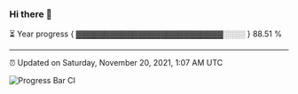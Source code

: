 ### Hi there 👋

⏳ Year progress { ▓▓▓▓▓▓▓▓▓▓▓▓▓▓▓▓▓▓▓▓▓▓▓▓▓▓░░░░ } 88.51 %

---

⏰ Updated on Saturday, November 20, 2021, 1:07 AM UTC

![Progress Bar CI](https://github.com/arthurbuhl/arthurbuhl/workflows/Progress%20Bar%20CI/badge.svg)

